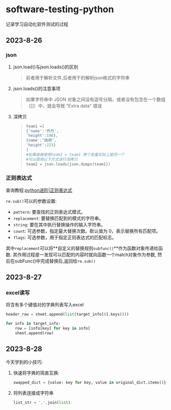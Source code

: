 # software-testing-python
记录学习自动化软件测试的过程
## 2023-8-26
### json
1. json.load()与json.loads()的区别
    >前者用于解析文件,后者用于的解析json格式的字符串
2. json.loads()的注意事项
    >如果字符串中 JSON 对象之间没有逗号分隔，或者没有包含在一个数组（[]）中，就会导致 "Extra data" 错误
3. 深拷贝
    > ``````python
    > team1 =[
    > {'name':'乔丹',
    > 'height':198},
    > {name':‘姚明',
    > 'height':223}
    > ]
    > #如果直接使用team2 = team1 两个变量实际上是同一个
    > #可以使用以下方式进行深拷贝
    > team2 = json.loads(json.dumps(team1))

### 正则表达式

查询教程:[python进阶|正则表达式](https://www.byhy.net/tut/py/extra/regex/)

`re.sub()`可以的参数设置:

- `pattern`: 要查找的正则表达式模式。
- `replacement`: 要替换匹配到的模式的字符串。
- `string`: 要在其中执行替换操作的输入字符串。
- `count`: 可选参数，指定最大替换次数。默认值为 0，表示替换所有匹配项。
- `flags`: 可选参数，用于指定正则表达式的匹配标志。

其中`replacement`可以将**自定义的替换规则`subfunc()`**作为函数对象传递给函数. 其作用过程是一发现可以匹配的内容时就向函数一个match对象作为参数, 然后在subFunc()中完成替换后,返回给`re.sub()`

## 2023-8-27

### excel读写

将含有多个键值对的字典列表写入excel

```python
header_row = sheet.append(list(target_info[0].keys()))

for info in target_info:
    row = [info[key] for key in info]
    sheet.append(row)
```

## 2023-8-28

今天学到的小技巧:

1. 快速将字典的简直互换:

   ```python
   swapped_dict = {value: key for key, value in original_dict.items()}
   ```

2. 将列表连接成字符串

   ```python
   list_str = ','.join(list)
   ```

   

   
